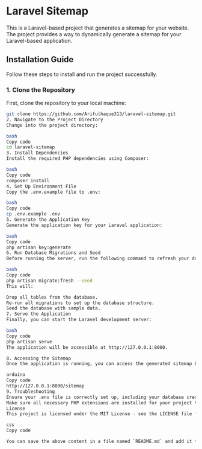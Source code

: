 # Laravel Sitemap

This is a Laravel-based project that generates a sitemap for your website. The project provides a way to dynamically generate a sitemap for your Laravel-based application.

## Installation Guide

Follow these steps to install and run the project successfully.

### 1. Clone the Repository

First, clone the repository to your local machine:

```bash
git clone https://github.com/Arifulhaque313/laravel-sitemap.git
2. Navigate to the Project Directory
Change into the project directory:

bash
Copy code
cd laravel-sitemap
3. Install Dependencies
Install the required PHP dependencies using Composer:

bash
Copy code
composer install
4. Set Up Environment File
Copy the .env.example file to .env:

bash
Copy code
cp .env.example .env
5. Generate the Application Key
Generate the application key for your Laravel application:

bash
Copy code
php artisan key:generate
6. Run Database Migrations and Seed
Before running the server, run the following command to refresh your database and seed it with initial data:

bash
Copy code
php artisan migrate:fresh --seed
This will:

Drop all tables from the database.
Re-run all migrations to set up the database structure.
Seed the database with sample data.
7. Serve the Application
Finally, you can start the Laravel development server:

bash
Copy code
php artisan serve
The application will be accessible at http://127.0.0.1:8000.

8. Accessing the Sitemap
Once the application is running, you can access the generated sitemap by navigating to:

arduino
Copy code
http://127.0.0.1:8000/sitemap
9. Troubleshooting
Ensure your .env file is correctly set up, including your database credentials.
Make sure all necessary PHP extensions are installed for your project to run smoothly.
License
This project is licensed under the MIT License - see the LICENSE file for details.

css
Copy code

You can save the above content in a file named `README.md` and add it to your GitHub repository.